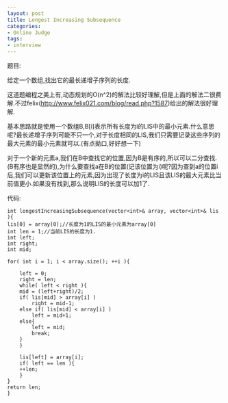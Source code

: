 ```yaml
---
layout: post 
title: Longest Increasing Subsequence
categories:
- Online Judge
tags:
- interview
---
```


题目:

给定一个数组,找出它的最长递增子序列的长度.

这道题编程之美上有,动态规划的O(n^2)的解法比较好理解,但是上面的解法二很费解.不过felix(http://www.felix021.com/blog/read.php?1587)给出的解法很好理解.

基本思路就是使用一个数组B,B[i]表示所有长度为i的LIS中的最小元素.什么意思呢?最长递增子序列可能不只一个,对于长度相同的LIS,我们只需要记录这些序列的最大元素的最小元素就可以.(有点拗口,好好想一下)

对于一个新的元素a,我们在B中查找它的位置,因为B是有序的,所以可以二分查找.(B有序也是显然的),为什么要查找a在B的位置(记该位置为i)呢?因为查到a的位置i后,我们可以更新该位置上的元素,因为出现了长度为i的LIS且该LIS的最大元素比当前值更小.如果没有找到,那么说明LIS的长度可以加1了.

代码:

    int longestIncreasingSubsequence(vector<int>& array, vector<int>& lis ){
	lis[0] = array[0];//长度为1的LIS的最小元素为array[0]
	int len = 1;//当前LIS的长度为1.
	int left;
	int right;
	int mid;

	for( int i = 1; i < array.size(); ++i ){

	    left = 0;
	    right = len;
	    while( left < right ){
		mid = (left+right)/2;
		if( lis[mid] > array[i] )
		    right = mid-1;
		else if( lis[mid] < array[i] )
		    left = mid+1;
		else{
		    left = mid;
		    break;
		}
	    }

	    lis[left] = array[i];
	    if( left == len ){
		++len;
	    }
	}
	return len;
    }



